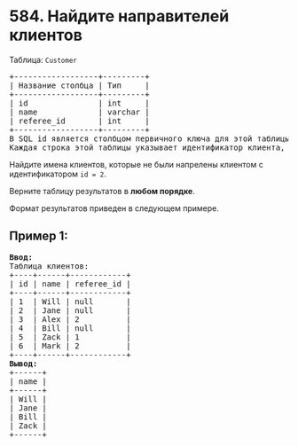 # 584. Найдите направителей клиентов
Таблица: `Customer`  
<pre>
+------------------+---------+
| Название столбца | Тип     |
+------------------+---------+
| id               | int     |
| name             | varchar |
| referee_id       | int     |
+------------------+---------+
В SQL id является столбцом первичного ключа для этой таблицы.
Каждая строка этой таблицы указывает идентификатор клиента, его имя, и идентификатор клиента, который его направил.
</pre>

Найдите имена клиентов, которые не были напрелены клиентом с идентификатором `id = 2`.

Верните таблицу результатов в <b>любом порядке</b>.

Формат результатов приведен в следующем примере.

## Пример 1:
<pre>
<b>Ввод:</b> 
Таблица клиентов:
+----+------+------------+
| id | name | referee_id |
+----+------+------------+
| 1  | Will | null       |
| 2  | Jane | null       |
| 3  | Alex | 2          |
| 4  | Bill | null       |
| 5  | Zack | 1          |
| 6  | Mark | 2          |
+----+------+------------+
<b>Вывод:</b> 
+------+
| name |
+------+
| Will |
| Jane |
| Bill |
| Zack |
+------+
</pre>
